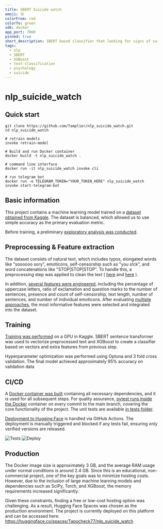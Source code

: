 ```yaml
---
title: SBERT Suicide watch
emoji: 😢
colorFrom: red
colorTo: green
sdk: docker
app_port: 7860
pinned: true
short_description: SBERT based classifier that looking for signs of suicidal behavior.
tags:
  - nlp
  - SBERT
  - XGBoost
  - text-classification
  - psychology
  - suicide
---
```



# nlp_suicide_watch

## Quick start
```
git clone https://github.com/Tamplier/nlp_suicide_watch.git
cd nlp_suicide_watch

# retrain models
invoke retrain-model

# Build and run Docker container
docker build -t nlp_suicide_watch .

# command line interface
docker run -it nlp_suicide_watch invoke cli

# run telegram bot
docker run -e TELEGRAM_TOKEN="YOUR_TOKEN_HERE" nlp_suicide_watch invoke start-telegram-bot
```

## Basic information

This project contains a machine learning model trained on a [dataset obtained from
Kaggle](https://www.kaggle.com/datasets/nikhileswarkomati/suicide-watch).
The dataset is balanced, which allowed us to use simple accuracy as the primary evaluation metric.

Before training,
a preliminary [exploratory analysis was conducted](https://www.kaggle.com/code/alexandrtinekov/sbert-suicide-watch).

## Preprocessing & Feature extraction
The dataset consists of natural text, which includes typos, elongated words like "soooooo sory", emoticons,
self-censorship such as "you s!ck", and word concatenations like "STOP|STOP|STOP". To handle this,
a preprocessing step was applied to clean the text
(
[here](https://github.com/Tamplier/nlp_suicide_watch/blob/main/src/transformers/sentece_splitter.py)
and
[here](https://github.com/Tamplier/nlp_suicide_watch/blob/main/src/util/typos_processor.py)
).

In addition,
[several features were engineered](https://github.com/Tamplier/nlp_suicide_watch/blob/main/src/transformers/features_extractor.py),
including the percentage of uppercase letters, ratio of exclamation and question marks to the number of sentences,
presence and count of self-censorship, text length, number of sentences, and number of individual emoticons.
After evaluating
[multiple approaches](https://github.com/Tamplier/nlp_suicide_watch/blob/main/src/transformers/feature_selector.py),
the most informative features were selected and integrated into the dataset.

## Training
[Training was performed](https://www.kaggle.com/code/alexandrtinekov/upload-to-github-example) on a GPU in Kaggle.
SBERT sentence transformer was used to vectorize preprocessed text and XGBoost to create a classifier
based on vectors and extra features from previous step.

Hyperparameter optimization was performed using Optuna and 3 fold cross validation.
The final model achieved approximately 95% accuracy on validation data

## CI/CD
A [Docker container was built](https://github.com/Tamplier/nlp_suicide_watch/blob/main/Dockerfile)
containing all necessary dependencies, and it is used for all subsequent steps. For quality assurance,
[pytest runs inside the Docker](https://github.com/Tamplier/nlp_suicide_watch/blob/main/.github/workflows/tests.yml)
container on every commit to the main branch, covering the core functionality of the project.
The unit tests are available [in tests folder](https://github.com/Tamplier/nlp_suicide_watch/tree/main/tests).

[Deployment to Hugging Face](https://github.com/Tamplier/nlp_suicide_watch/blob/main/.github/workflows/hugging_face_deploy.yml)
is handled via GitHub Actions. The deployment is manually triggered and blocked if any tests fail,
ensuring only verified versions are released.

![Tests](https://github.com/Tamplier/nlp_suicide_watch/actions/workflows/tests.yml/badge.svg)
![Deploy](https://github.com/Tamplier/nlp_suicide_watch/actions/workflows/hugging_face_deploy.yml/badge.svg)

## Production
The Docker image size is approximately 3 GB, and the average RAM usage under normal conditions is around 2.4 GB.
Since this is an educational, non-commercial project, one of the key goals was to minimize hosting costs.
However, due to the inclusion of large machine learning models and dependencies such as SciPy, Torch, and XGBoost,
the memory requirements increased significantly.

Given these constraints, finding a free or low-cost hosting option was challenging.
As a result, Hugging Face Spaces was chosen as the production environment.
The project is currently deployed on this platform and can be accessed here:
https://huggingface.co/spaces/Tapocheck77/nlp_suicide_watch
